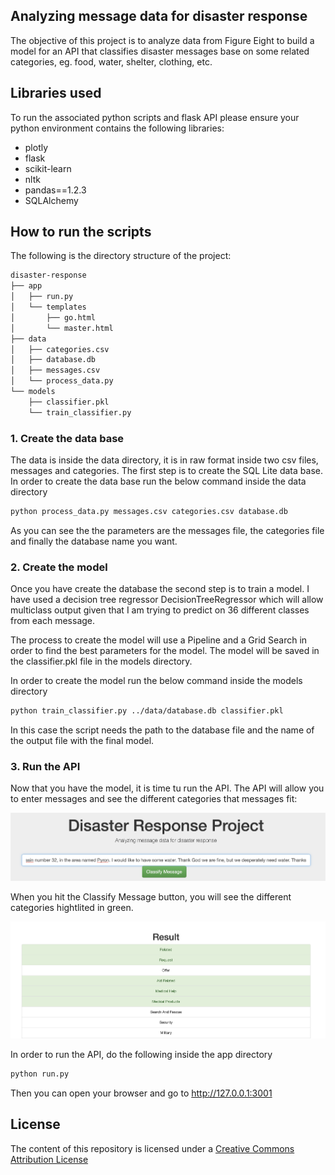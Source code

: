 ## Analyzing message data for disaster response

The objective of this project is to analyze data from Figure Eight to build a model for an API that classifies disaster messages base on some related categories, eg. food, water, shelter, clothing, etc.

## Libraries used

To run the associated python scripts and flask API please ensure your python environment contains the following libraries:

- plotly
- flask
- scikit-learn
- nltk
- pandas==1.2.3
- SQLAlchemy

## How to run the scripts

The following is the directory structure of the project:

```sh
disaster-response
├── app
│   ├── run.py
│   └── templates
│       ├── go.html
│       └── master.html
├── data
│   ├── categories.csv
│   ├── database.db
│   ├── messages.csv
│   └── process_data.py
└── models
    ├── classifier.pkl
    └── train_classifier.py
```

### 1. Create the data base

The data is inside the data directory, it is in raw format inside two csv files, messages and categories. The first step is to create the SQL Lite data base.
In order to create the data base run the below command inside the data directory
```sh
python process_data.py messages.csv categories.csv database.db
```
As you can see the the parameters are the messages file, the categories file and finally the database name you want.

### 2. Create the model

Once you have create the database the second step is to train a model. I have used a decision tree regressor DecisionTreeRegressor which will allow multiclass output given that I am trying 
to predict on 36 different classes from each message.

The process to create the model will use a Pipeline and a Grid Search in order to find the best parameters for the model. The model will be saved in the classifier.pkl file in the models directory.

In order to create the model run the below command inside the models directory
```sh
python train_classifier.py ../data/database.db classifier.pkl
```
In this case the script needs the path to the database file and the name of the output file with the final model.

### 3. Run the API

Now that you have the model, it is time tu run the API.  The API will allow you to enter messages and see the different categories that messages fit:

![API initial screen](./img/api01.png)

When you hit the Classify Message button, you will see the different categories hightlited in green.

![API initial screen](./img/api02.png)

In order to run the API, do the following inside the app directory
```sh
python run.py
```

Then you can open your browser and go to http://127.0.0.1:3001

## License

The content of this repository is licensed under a [Creative Commons Attribution License](http://creativecommons.org/licenses/by/3.0/us/)

